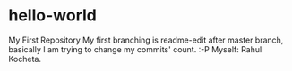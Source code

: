 # hello-world
My First Repository
My first branching is readme-edit after master branch, basically I am trying to change my commits' count. :-P
Myself: Rahul Kocheta.
